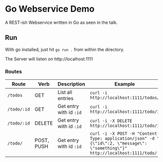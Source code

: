 # Go Webservice Demo

A REST-ish Webservice written in Go as seen in the talk.

## Run

With go installed, just hit `go run .` from within the directory.

The Server will listen on http://localhost:1111

### Routes

|  Route | Verb | Description | Example |
| --- | --- | --- | --- |
| `/todos` | GET | List all entries |  `curl -i http://localhost:1111/todos/` |
| `/todo/:id` | GET | Get entry with id `:id` | `curl -i http://localhost:1111/todo/1` |
| `/todo/:id` | DELETE | Get entry with id `:id` | `curl -i -X DELETE http://localhost:1111/todo/1` |
| `/todo/` | POST, PUSH | Get entry with id `:id` | `curl -i -X POST -H "Content-Type: application/json" -d "{\"id\":2, \"message\": \"something\"}" http://localhost:1111/todo/` |
